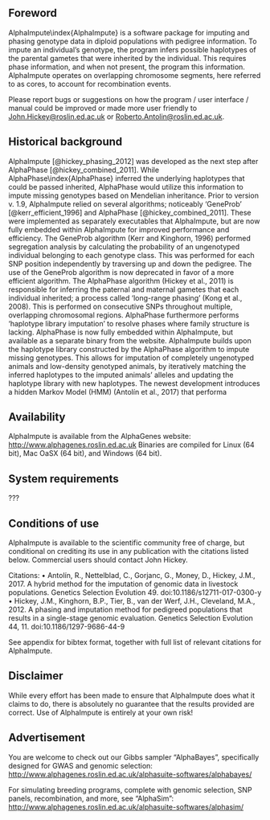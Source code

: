 ﻿
## Foreword

AlphaImpute\index{AlphaImpute} is a software package for imputing and phasing genotype data in diploid populations with pedigree information. 
To impute an individual’s genotype, the program infers possible haplotypes of the parental gametes that were inherited by the individual. 
This requires phase information, and when not present, the program this information. 
AlphaImpute operates on overlapping chromosome segments, here referred to as cores, to account for recombination events. 

Please report bugs or suggestions on how the program / user interface / manual could be improved or made more user friendly to John.Hickey@roslin.ed.ac.uk or Roberto.Antolin@roslin.ed.ac.uk.


## Historical background

AlphaImpute [@hickey_phasing_2012] was developed as the next step after AlphaPhase [@hickey_combined_2011]. 
While AlphaPhase\index{AlphaPhase} inferred the underlying haplotypes that could be passed inherited, AlphaPhase would utilize this information to impute missing genotypes based on Mendelian inheritance.
Prior to version v. 1.9, AlphaImpute relied on several algorithms; noticeably ‘GeneProb’ [@kerr_efficient_1996] and AlphaPhase [@hickey_combined_2011]. These were implemented as separately executables that AlphaImpute, but are now fully embedded within AlphaImpute for improved performance and efficiency. 
The GeneProb algorithm (Kerr and Kinghorn, 1996) performed segregation analysis by calculating the probability of an ungenotyped individual belonging to each genotype class. This was performed for each SNP position independently by traversing up and down the pedigree. The use of the GeneProb algorithm is now deprecated in favor of a more efficient algorithm.
The AlphaPhase algorithm (Hickey et al., 2011) is responsible for inferring the paternal and maternal gametes that each individual inherited; a process called ‘long-range phasing’ (Kong et al., 2008). This is performed on consecutive SNPs throughout multiple, overlapping chromosomal regions. AlphaPhase furthermore performs ‘haplotype library imputation’ to resolve phases where family structure is lacking. AlphaPhase is now fully embedded within AlphaImpute, but available as a separate binary from the website.
AlphaImpute builds upon the haplotype library constructed by the AlphaPhase algorithm to impute missing genotypes. This allows for imputation of completely ungenotyped animals and low-density genotyped animals, by iteratively matching the inferred haplotypes to the imputed animals’ alleles and updating the haplotype library with new haplotypes.
The newest development introduces a hidden Markov Model (HMM) (Antolín et al., 2017) that performa

## Availability

AlphaImpute is available from the AlphaGenes website: http://www.alphagenes.roslin.ed.ac.uk
Binaries are compiled for Linux (64 bit), Mac OaSX (64 bit), and Windows (64 bit).

## System requirements
???

## Conditions of use
AlphaImpute is available to the scientific community free of charge, but conditional on crediting its use in any publication with the citations listed below. Commercial users should contact John Hickey.

Citations:
•	Antolín, R., Nettelblad, C., Gorjanc, G., Money, D., Hickey, J.M., 2017. A hybrid method for the imputation of genomic data in livestock populations. Genetics Selection Evolution 49. doi:10.1186/s12711-017-0300-y
•	Hickey, J.M., Kinghorn, B.P., Tier, B., van der Werf, J.H., Cleveland, M.A., 2012. A phasing and imputation method for pedigreed populations that results in a single-stage genomic evaluation. Genetics Selection Evolution 44, 11. doi:10.1186/1297-9686-44-9

See appendix for bibtex format, together with full list of relevant citations for AlphaImpute.

## Disclaimer

While every effort has been made to ensure that AlphaImpute does what it claims to do, there is absolutely no guarantee that the results provided are correct. Use of AlphaImpute is entirely at your own risk!

## Advertisement

You are welcome to check out our Gibbs sampler “AlphaBayes”, specifically designed for GWAS and genomic selection: http://www.alphagenes.roslin.ed.ac.uk/alphasuite-softwares/alphabayes/

For simulating breeding programs, complete with genomic selection, SNP panels, recombination, and more, see “AlphaSim”: http://www.alphagenes.roslin.ed.ac.uk/alphasuite-softwares/alphasim/

